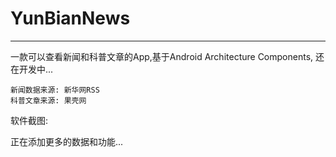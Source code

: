 # YunBianNews
--------------
一款可以查看新闻和科普文章的App,基于Android Architecture Components, 还在开发中...
    
    新闻数据来源: 新华网RSS
    科普文章来源: 果壳网

软件截图:

正在添加更多的数据和功能...
